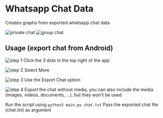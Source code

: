 # Whatsapp Chat Data
Creates graphs from exported whatsapp chat data

![private chat](images/result1.png)
![group chat](images/result2.png)

## Usage (export chat from Android)

![step 1](images/step1.png)
Click the 3 dots in the top right of the app

![step 2](images/step2.png)
Select More

![step 3](images/step3.png)
Use the Export Chat option

![step 4](images/step4.png)
Export the chat without media, you can also include the media (images, videos, documents, ...), but they won't be used


Run the script using `python3 main.py chat.txt`
Pass the exported chat file (chat.txt) as argument
